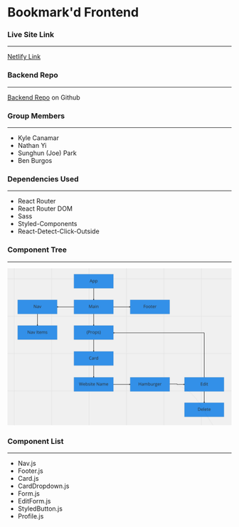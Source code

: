 # Bookmark'd Frontend

### Live Site Link
---
[Netlify Link](https://kjbn-bookmarkd.netlify.app/)

### Backend Repo
---
[Backend Repo](https://github.com/kcanamar/bookmark-d-mern) on Github

### Group Members
---
- Kyle Canamar
- Nathan Yi
- Sunghun (Joe) Park
- Ben Burgos

### Dependencies Used
---
- React Router
- React Router DOM
- Sass
- Styled-Components
- React-Detect-Click-Outside

### Component Tree
---
![Component Tree](./src/images/component-tree.png)

### Component List
---
- Nav.js
- Footer.js
- Card.js
- CardDropdown.js
- Form.js
- EditForm.js
- StyledButton.js
- Profile.js
